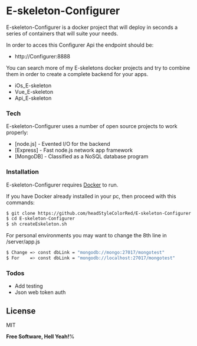 # E-skeleton-Configurer


E-skeleton-Configurer is a docker project that will deploy in seconds a series of containers that will suite your needs.

In order to acces this Configurer Api the endpoint should be:
- http://Configurer:8888

You can search more of my E-skeletons docker projects and try to combine them in order to create a complete backend for your apps.
  - iOs_E-skeleton
  - Vue_E-skeleton
  - Api_E-skeleton

### Tech

E-skeleton-Configurer uses a number of open source projects to work properly:

* [node.js] - Evented I/O for the backend
* [Express] - Fast node.js network app framework 
* [MongoDB] - Classified as a NoSQL database program

### Installation

E-skeleton-Configurer requires [Docker](https://www.docker.com/) to run.

If you have Docker already installed in your pc, then proceed with this commands:

```sh
$ git clone https://github.com/headStyleColorRed/E-skeleton-Configurer.git
$ cd E-skeleton-Configurer
$ sh createEskeleton.sh
```

For personal environments you may want to change the 8th line in /server/app.js

```sh
$ Change => const dbLink = "mongodb://mongo:27017/mongotest"
$ For    => const dbLink = "mongodb://localhost:27017/mongotest"
```

### Todos

 - Add testing
 - Json web token auth

License
----

MIT


**Free Software, Hell Yeah!**%    